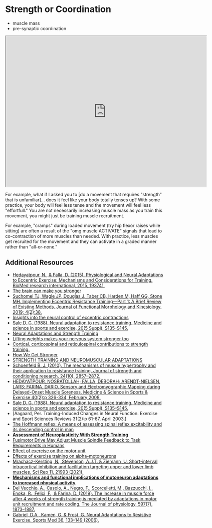 # Strength or Coordination

- muscle mass
- pre-synaptic coordination

<iframe src="https://drive.google.com/file/d/1fliNusd2Yi5DDychEiRFwBuGL5ryRvrg/preview" width="640" height="480" allow="autoplay"></iframe>

For example, what if I asked you to [do a movement that requires "strength" that is unfamiliar]... does it feel like your body totally tenses up? With some practice, your body will feel less tense and the movement will feel less "effortfull." You are not necessarily increasing muscle mass as you train this movement, you might just be training muscle recruitment.

For example, "cramps" during loaded movement (try hip flexor raises while sitting) are often a result of the "omg muscle ACTIVATE" signals that lead to co-contraction of more muscles than needed. With practice, less muscles get recruited for the movement and they can activate in a graded manner rather than "all-or-none."

## Additional Resources

- [Hedayatpour, N., & Falla, D. (2015). Physiological and Neural Adaptations to Eccentric Exercise: Mechanisms and Considerations for Training. BioMed research international, 2015, 193741. ](https://doi.org/10.1155/2015/193741)
- [The brain can make you stronger](https://doi.org/10.1113/JP277683)
- [Suchomel TJ, Wagle JP, Douglas J, Taber CB, Harden M, Haff GG, Stone MH. Implementing Eccentric Resistance Training—Part 1: A Brief Review of Existing Methods. Journal of Functional Morphology and Kinesiology. 2019; 4(2):38. ](https://doi.org/10.3390/jfmk4020038)
- [Insights into the neural control of eccentric contractions](https://doi.org/10.1152/japplphysiol.00002.2013)
- [Sale D. G. (1988). Neural adaptation to resistance training. Medicine and science in sports and exercise, 20(5 Suppl), S135–S145. ](https://doi.org/10.1249/00005768-198810001-00009)
- [Neural Adaptations and Strength Training](https://blog.bridgeathletic.com/neural-adaptations-and-strength-training)
- [Lifting weights makes your nervous system stronger too](https://www.ncl.ac.uk/press/articles/archive/2020/06/liftingweightsmakesyournervoussystemstronger/)
- [Cortical, corticospinal and reticulospinal contributions to strength training.](https://www.jneurosci.org/lookup/doi/10.1523/JNEUROSCI.1923-19.2020)
- [How We Get Stronger](https://www.nytimes.com/2020/07/01/well/move/how-we-get-stronger.html)
- [STRENGTH TRAINING AND NEUROMUSCULAR ADAPTATIONS](https://us.humankinetics.com/blogs/excerpt/neuromuscular-adaptations-to-strength-training)
- [Schoenfeld B. J. (2010). The mechanisms of muscle hypertrophy and their application to resistance training. Journal of strength and conditioning research, 24(10), 2857–2872. ](https://doi.org/10.1519/JSC.0b013e3181e840f3)
- [HEDAYATPOUR, NOSRATOLLAH; FALLA, DEBORAH; ARENDT-NIELSEN, LARS; FARINA, DARIO. Sensory and Electromyographic Mapping during Delayed-Onset Muscle Soreness. Medicine & Science in Sports & Exercise 40(2):p 326-334, February 2008.](https://doi.org/10.1249/mss.0b013e31815b0dcb)
- [Sale D. G. (1988). Neural adaptation to resistance training. Medicine and science in sports and exercise, 20(5 Suppl), S135–S145. ](https://doi.org/10.1249/00005768-198810001-00009)
- [Aagaard, Per. Training-Induced Changes in Neural Function. Exercise and Sport Sciences Reviews 31(2):p 61-67, April 2003.]
- [The Hoffmann reflex: A means of assessing spinal reflex excitability and its descending control in man](https://doi.org/10.1016/0301-0082(87)90007-4)
- [**Assessment of Neuroplasticity With Strength Training**](https://doi.org/10.1249/JES.0000000000000229)
- [Fusimotor Drive May Adjust Muscle Spindle Feedback to Task Requirements in Humans](https://doi.org/10.1152/jn.91041.2008)
- [Effect of exercise on the motor unit](https://doi.org/10.1002/mus.880090203)
- [Effects of exercise training on alpha-motoneurons](https://journals.physiology.org/doi/pdf/10.1152/japplphysiol.00482.2006)
- [Mrachacz-Kersting, N., Stevenson, A.J.T. & Ziemann, U. Short-interval intracortical inhibition and facilitation targeting upper and lower limb muscles. Sci Rep 11, 21993 (2021). ](https://doi.org/10.1038/s41598-021-01348-6)
- [**Mechanisms and functional implications of motoneuron adaptations to increased physical activity**](https://doi.org/10.1139/apnm-2018-0185)
- [Del Vecchio, A., Casolo, A., Negro, F., Scorcelletti, M., Bazzucchi, I., Enoka, R., Felici, F., & Farina, D. (2019). The increase in muscle force after 4 weeks of strength training is mediated by adaptations in motor unit recruitment and rate coding. The Journal of physiology, 597(7), 1873–1887.](https://doi.org/10.1113/JP277250)
- [Gabriel, D.A., Kamen, G. & Frost, G. Neural Adaptations to Resistive Exercise. Sports Med 36, 133–149 (2006).](https://doi.org/10.2165/00007256-200636020-00004)